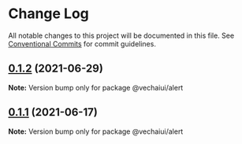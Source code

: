 # Change Log

All notable changes to this project will be documented in this file.
See [Conventional Commits](https://conventionalcommits.org) for commit guidelines.

## [0.1.2](https://github.com/vechai/vechaiui/compare/@vechaiui/alert@0.1.1...@vechaiui/alert@0.1.2) (2021-06-29)

**Note:** Version bump only for package @vechaiui/alert





## [0.1.1](https://github.com/vechai/vechaiui/compare/@vechaiui/alert@0.1.0...@vechaiui/alert@0.1.1) (2021-06-17)

**Note:** Version bump only for package @vechaiui/alert
